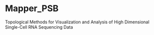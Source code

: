 # Mapper_PSB
Topological Methods for Visualization and Analysis of High Dimensional Single-Cell RNA Sequencing Data
